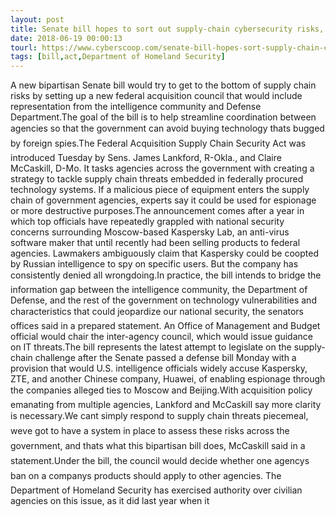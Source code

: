 ```yaml
---
layout: post
title: Senate bill hopes to sort out supply-chain cybersecurity risks, prevent next Kaspersky drama
date: 2018-06-19 00:00:13
tourl: https://www.cyberscoop.com/senate-bill-hopes-sort-supply-chain-cybersecurity-risks-prevent-next-kaspersky-drama/?category_news=technology
tags: [bill,act,Department of Homeland Security]
---
```

A new bipartisan Senate bill would try to get to the bottom of supply chain risks by setting up a new federal acquisition council that would include representation from the intelligence community and Defense Department.The goal of the bill is to help streamline coordination between agencies so that the government can avoid buying technology thats bugged by foreign spies.The Federal Acquisition Supply Chain Security Act was introduced Tuesday by Sens. James Lankford, R-Okla., and Claire McCaskill, D-Mo. It tasks agencies across the government with creating a strategy to tackle supply chain threats embedded in federally procured technology systems. If a malicious piece of equipment enters the supply chain of government agencies, experts say it could be used for espionage or more destructive purposes.The announcement comes after a year in which top officials have repeatedly grappled with national security concerns surrounding Moscow-based Kaspersky Lab, an anti-virus software maker that until recently had been selling products to federal agencies. Lawmakers ambiguously claim that Kaspersky could be coopted by Russian intelligence to spy on specific users. But the company has consistently denied all wrongdoing.In practice, the bill intends to bridge the information gap between the intelligence community, the Department of Defense, and the rest of the government on technology vulnerabilities and characteristics that could jeopardize our national security, the senators offices said in a prepared statement. An Office of Management and Budget official would chair the inter-agency council, which would issue guidance on IT threats.The bill represents the latest attempt to legislate on the supply-chain challenge after the Senate passed a defense bill Monday with a provision that would U.S. intelligence officials widely accuse Kaspersky, ZTE, and another Chinese company, Huawei, of enabling espionage through the companies alleged ties to Moscow and Beijing.With acquisition policy emanating from multiple agencies, Lankford and McCaskill say more clarity is necessary.We cant simply respond to supply chain threats piecemeal, weve got to have a system in place to assess these risks across the government, and thats what this bipartisan bill does, McCaskill said in a statement.Under the bill, the council would decide whether one agencys ban on a companys products should apply to other agencies. The Department of Homeland Security has exercised authority over civilian agencies on this issue, as it did last year when it 